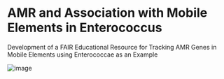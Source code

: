 # AMR and Association with Mobile Elements in Enterococcus
Development of a FAIR Educational Resource for Tracking AMR Genes in Mobile Elements using Enterococcae as an Example  

![image](https://github.com/NCBI-Hackathons/Enterococcus_Mobile_Elements/edit/master/image1.png)
